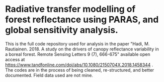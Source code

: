 # Radiative transfer modelling of forest reflectance using PARAS, and global sensitivity analysis.
This is the full code repository used for analysis in the paper "Hadi, M. Rautiainen. 2018. A study on the drivers of canopy reflectance variability in a boreal forest. 
Remote Sensing Letters 9 (7), 666-675" available open access at https://www.tandfonline.com/doi/abs/10.1080/2150704X.2018.1458344 . The codes are in the process of being cleaned, re-structured, and better documented. Field data used are not mine.
